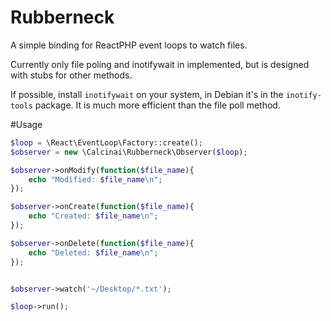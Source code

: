 # Rubberneck
A simple binding for ReactPHP event loops to watch files.

Currently only file poling and inotifywait in implemented, but is designed with stubs for other methods.

If possible, install `inotifywait` on your system, in Debian it's in the `inotify-tools` package.  It is much more efficient than the file 
poll method.

#Usage

```php
$loop = \React\EventLoop\Factory::create();
$observer = new \Calcinai\Rubberneck\Observer($loop);

$observer->onModify(function($file_name){
    echo "Modified: $file_name\n";
});

$observer->onCreate(function($file_name){
    echo "Created: $file_name\n";
});

$observer->onDelete(function($file_name){
    echo "Deleted: $file_name\n";
});


$observer->watch('~/Desktop/*.txt');

$loop->run();
```
